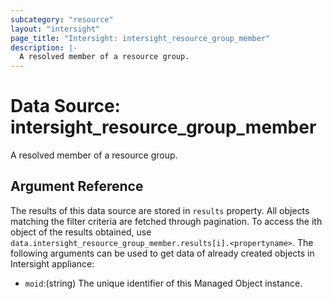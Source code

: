 ```yaml
---
subcategory: "resource"
layout: "intersight"
page_title: "Intersight: intersight_resource_group_member"
description: |-
  A resolved member of a resource group.
---
```


# Data Source: intersight_resource_group_member
A resolved member of a resource group.
## Argument Reference
The results of this data source are stored in `results` property.
All objects matching the filter criteria are fetched through pagination.
To access the ith object of the results obtained, use `data.intersight_resource_group_member.results[i].<propertyname>`.
The following arguments can be used to get data of already created objects in Intersight appliance:
* `moid`:(string) The unique identifier of this Managed Object instance. 
 